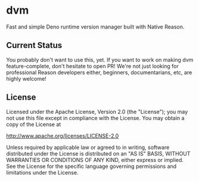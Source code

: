 # dvm

Fast and simple Deno runtime version manager built with Native Reason.

## Current Status

You probably don't want to use this, yet. If you want to work on making dvm
feature-complete, don't hesitate to open PR! We're not just looking for
professional Reason developers either, beginners, documentarians, etc, are
highly welcome!

## License

Licensed under the Apache License, Version 2.0 (the "License"); you may not use
this file except in compliance with the License. You may obtain a copy of the
License at

<http://www.apache.org/licenses/LICENSE-2.0>

Unless required by applicable law or agreed to in writing, software distributed
under the License is distributed on an "AS IS" BASIS, WITHOUT WARRANTIES OR
CONDITIONS OF ANY KIND, either express or implied. See the License for the
specific language governing permissions and limitations under the License.
